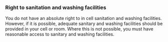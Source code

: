 ###  Right to sanitation and washing facilities

You do not have an absolute right to in cell sanitation and washing
facilities. However, if it is possible, adequate sanitary and washing
facilities should be provided in your cell or room. Where this is not
possible, you must have reasonable access to sanitary and washing facilities.
